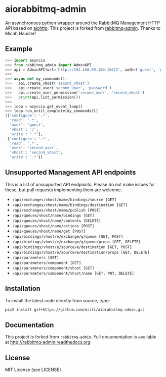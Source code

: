 aiorabbitmq-admin
=================
An asynchronous python wrapper around the RabbitMQ Management HTTP API based on [aiohttp](https://docs.aiohttp.org).
This project is forked from [rabbitmq-admin](https://github.com/ambitioninc/rabbitmq-admin). Thanks to Micah Hausler!


Example
-------

```python
>>> import asyncio
>>> from rabbitmq_admin import AdminAPI
>>> api = AdminAPI(url='http://192.168.99.100:15672', auth=('guest', 'guest'))
>>>
>>> async def my_commands():
>>>   api.create_vhost('second_vhost')
>>>   api.create_user('second_user', 'password')
>>>   api.create_user_permission('second_user', 'second_vhost')
>>>   print(api.list_permission())
>>>
>>> loop = asyncio.get_event_loop()
>>> loop.run_until_complete(my_commands())
[{'configure': '.*',
  'read': '.*',
  'user': 'guest',
  'vhost': '/',
  'write': '.*'},
 {'configure': '.*',
  'read': '.*',
  'user': 'second_user',
  'vhost': 'second_vhost',
  'write': '.*'}]
```

Unsupported Management API endpoints
------------------------------------
This is a list of unsupported API endpoints. Please do not make issues for
these, but pull requests implementing them are welcome.

- ``/api/exchanges/vhost/name/bindings/source [GET]``
- ``/api/exchanges/vhost/name/bindings/destination [GET]``
- ``/api/exchanges/vhost/name/publish [POST]``
- ``/api/queues/vhost/name/bindings [GET]``
- ``/api/queues/vhost/name/contents [DELETE]``
- ``/api/queues/vhost/name/actions [POST]``
- ``/api/queues/vhost/name/get [POST]``
- ``/api/bindings/vhost/e/exchange/q/queue [GET, POST]``
- ``/api/bindings/vhost/e/exchange/q/queue/props [GET, DELETE]``
- ``/api/bindings/vhost/e/source/e/destination [GET, POST]``
- ``/api/bindings/vhost/e/source/e/destination/props [GET, DELETE]``
- ``/api/parameters [GET]``
- ``/api/parameters/component [GET]``
- ``/api/parameters/component/vhost [GET]``
- ``/api/parameters/component/vhost/name [GET, PUT, DELETE]``

Installation
------------

To install the latest code directly from source, type:

```bash
pip3 install git+https://github.com/miili/aiorabbitmq-admin.git
```

Documentation
-------------
This project is forked from `rabbitmq-admin`. Full documentation is available at http://rabbitmq-admin.readthedocs.org

License
-------
MIT License (see LICENSE)
